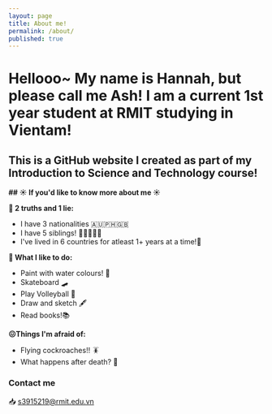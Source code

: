 ```yaml
---
layout: page
title: About me!
permalink: /about/
published: true
---
```


# Hellooo~ My name is Hannah, but please call me Ash!  I am a current 1st year student at RMIT studying in Vientam!

## This is a GitHub website I created as part of my Introduction to Science and Technology course!



**## ☀️ If you'd like to know more about me ☀️**

**🤫 2 truths and 1 lie:**
- I have 3 nationalities 🇦🇺🇵🇭🇬🇧
- I have 5 siblings! 👦👦👦👦👦
- I've lived in 6 countries for atleast 1+ years at a time!🛫


**🤗 What I like to do:**
- Paint with water colours! 🎨
- Skateboard 🛹
- Play Volleyball 🏐
- Draw and sketch 🖋️
- Read books!📚


**😖Things I'm afraid of:**
- Flying cockroaches!! 🪳
- What happens after death? 🤔


### Contact me

📥 [s3915219@rmit.edu.vn](mailto:s3915219@rmit.edu.vn)
